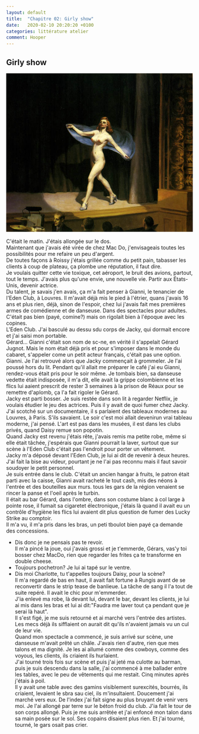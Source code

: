 ```yaml
---
layout: default
title:  "Chapitre 02: Girly show"
date:   2020-02-10 20:20:20 +0100
categories: littérature atelier
comment: Hooper
---
```


## Girly show

![Girly show](/assets/girly-show-hopper.jpg "Girly show - Edward Hopper.")



C'était le matin. J'étais allongée sur le dos.  
Maintenant que j'avais été virée de chez Mac Do, j'envisageais toutes les possibilités pour me refaire un peu d'argent.  
De toutes façons à Roissy j'étais grillée comme du petit pain, tabasser les clients à coup de plateau, ça plombe une réputation, il faut dire.  
Je voulais quitter cette vie toxique, cet aéroport, le bruit des avions, partout, tout le temps. J'avais plus qu'une envie, une nouvelle vie. Partir aux États-Unis, devenir actrice.  
Du talent, je savais j'en avais, ça m'a fait penser à Gianni, le tenancier de l'Eden Club, à Louvres. Il m'avait déjà mis le pied à l'étrier, quans j'avais 16 ans et plus rien, déjà, sinon de l'espoir, chez lui j'avais fait mes premières armes de comédienne et de danseuse. Dans des spectacles pour adultes.  
C'était pas bien (payé, comine?) mais on rigolait bien à l'époque avec les copines.  
L'Eden Club. J'ai basculé au dessu sdu corps de Jacky, qui dormait encore et j'ai saisi mon portable.  
Gérard... Gianni c'était son nom de sc-ne, en vérité il s'appelait Gérard Jugnot. Mais le nom était déjà pris et pour s'imposer dans le monde du cabaret, s'appeler come un petit acteur français, c'était pas une option.
Gianni. Je l'ai retrouvé alors que Jacky commençait à grommeler. Je l'ai poussé hors du lit. Pendant qu'il allait me préparer le café j'ai eu Gianni, rendez-vous était pris pour le soir même. Je tombais bien, sa danseuse vedette était indisposée, il m'a dit, elle avait la grippe colombienne et les flics lui aaient prescrit de rester 3 semaines à la prison de Réaux pour se remettre d'aplomb, ça l'a fait rigoler le Gérard.  
Jacky est parti bosser. Je suis restée dans son lit à regarder Netflix, je voulais étudier le jeu des actrices. Puis il y avait de quoi fumer chez Jacky. J'ai scotché sur un documentaire, il s parlaient des tableaux modernes au Louvres, à Paris. S'ils savaient. Le soir c'est moi allait devenirun vrai tableau moderne, j'ai pensé. L'art est pas dans les musées, il est dans les clubs privés, quand Daisy remue son popotin.  
Quand Jacky est revenu j'étais rête, j'avais remis ma petite robe, même si elle était tâchée, j'espérais que Gianni pourrait la laver, surtout que sur scène à l'Eden Club c'était pas l'endroit pour porter un vêtement.  
Jacky m'a déposé devant l'Eden Club, je lui ai dit de revenir à deux heures.  
J'ai fait la bise au videur, pourtant je ne l'ai pas reconnu mais il faut savoir soudoyer le petit personnel.  
Je suis entrée dans le club. C'était un ancien hangar à fruits, le patron était parti avec la caisse, Gianni avait racheté le tout cash, mis des néons à l'entrée et des bouteilles aux murs. tous les gars de la région venaient se rincer la panse et l'oeil après le turbin.  
Il était au bar Gérard, dans l'ombre, dans son costume blanc à col large à pointe rose, il fumait sa cigaretet électronique, j'étais là quand il avait eu un contrôle d'hygiène les flics lui avaient dit plus question de fumer des Lucky Strike au comptoir.  
Il m'a vu, il m'a pris dans les bras, un peti tboulot bien payé ça demande des concessions.  
- Dis donc je ne pensais pas te revoir.  
Il m'a pincé la joue, oui j'avais grossi et je t'emmerde, Gérars, vas'y toi bosser chez MacDo, rien que regarder les frites ça te transforme en double cheese.  
- Toujours pochetron? Je lui ai tapé sur le ventre.  
- Dis moi Charlotte, tu t'appelles toujours Daisy, pour la scène?  
Il m'a regardé de bas en haut, il avait fait fortune à Rungis avant de se reconvertir dans le strip tease de banlieue. La tâche de sang il l'a tout de suite repéré. Il avait le chic pour m'emmerder.  
J'ia enlevé ma robe, là devant lui, devant le bar, devant les clients, je lui ai mis dans les bras et lui ai dit:"Faudra me laver tout ça pendant que je serai là haut".  
Il s'est figé, je me suis retourné et ai marché vers l'entrée des artistes. Les mecs déjà ils sifflaient on aurait dit qu'ils n'avaient jamais vu un cul de leur vie.  
Quand mon spectacle a commencé, je suis arrivé sur scène, une danseuse m'avait prêté un châle. J'avais rien d'autre, rien que mes talons et ma dignité. Je les ai allumé comme des cowboys, comme des voyous, les clients, ils criaient ils hurlaient.  
J'ai tourné trois fois sur scène et puis j'ai jeté ma culotte au barman, puis je suis descendu dans la salle, j'ai commencé à me ballader entre les tables, avec le peu de vêtements qui me restait. Cinq minutes après j'étais à poil.  
Il y avait une table avec des gamins visiblement surexcités, bourrés, ils criaient, levaient le sbra sau ciel, ils m'insultaient. Doucement j'ai marché vers eux. De l'index j'ai fait signe au plus bruyant de venir vers moi. Je l'ai allongé par terre sur le béton froid du club. J'ia fait le tour de son corps allongé. Puis je me suis arrêtée et j'ai enfoncé mon talon dans sa main posée sur le sol. Ses copains disaient plus rien. Et j'ai tourné, tourné, le gars osait pas crier.  
